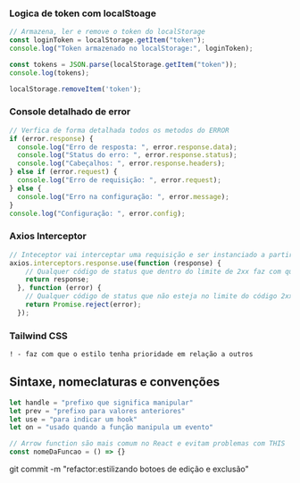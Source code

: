 ### Logica de token com localStoage

```js
// Armazena, ler e remove o token do localStorage
const loginToken = localStorage.getItem("token");
console.log("Token armazenado no localStorage:", loginToken);

const tokens = JSON.parse(localStorage.getItem("token"));
console.log(tokens);

localStorage.removeItem('token');
```

### Console detalhado de error

```js
// Verfica de forma detalhada todos os metodos do ERROR
if (error.response) {
  console.log("Erro de resposta: ", error.response.data);
  console.log("Status do erro: ", error.response.status);
  console.log("Cabeçalhos: ", error.response.headers);
} else if (error.request) {
  console.log("Erro de requisição: ", error.request);
} else {
  console.log("Erro na configuração: ", error.message);
}
console.log("Configuração: ", error.config);
```

### Axios Interceptor

```js
// Inteceptor vai interceptar uma requisição e ser instanciado a partir do arquivo criado 
axios.interceptors.response.use(function (response) {
    // Qualquer código de status que dentro do limite de 2xx faz com que está função seja acionada
    return response;
  }, function (error) {
    // Qualquer código de status que não esteja no limite do código 2xx faz com que está função seja acionada
    return Promise.reject(error);
  });

```

### Tailwind CSS
```css
! - faz com que o estilo tenha prioridade em relação a outros
```

## Sintaxe, nomeclaturas e convenções 

```js
let handle = "prefixo que significa manipular"
let prev = "prefixo para valores anteriores"
let use = "para indicar um hook"
let on = "usado quando a função manipula um evento"

// Arrow function são mais comum no React e evitam problemas com THIS
const nomeDaFuncao = () => {} 
```

git commit -m "refactor:estilizando  botoes de edição e exclusão"  
